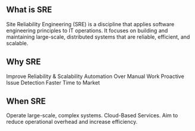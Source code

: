 ## What is SRE
Site Reliability Engineering (SRE) is a discipline that applies software engineering principles to IT operations. It focuses on building and maintaining large-scale, distributed systems that are reliable, efficient, and scalable. 

## Why SRE
Improve Reliability & Scalability 
Automation Over Manual Work
Proactive Issue Detection
 Faster Time to Market

## When SRE
Operate large-scale, complex systems.
Cloud-Based Services.
Aim to reduce operational overhead and increase efficiency.

